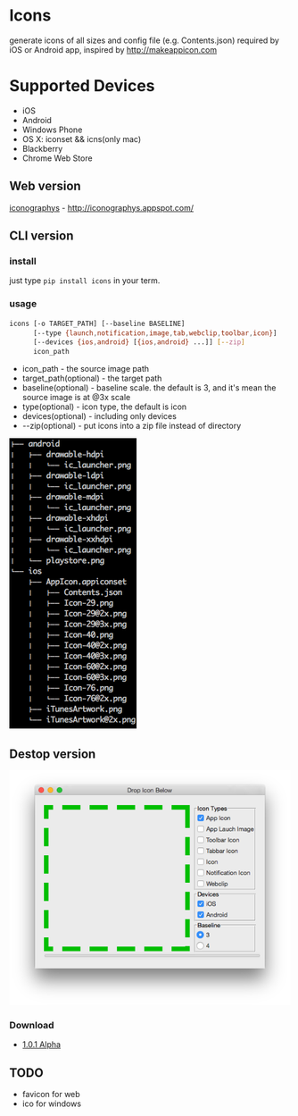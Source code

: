 # Icons

generate icons of all sizes and config file (e.g. Contents.json) required by iOS or Android app, inspired by http://makeappicon.com

# Supported Devices

* iOS
* Android
* Windows Phone
* OS X: iconset && icns(only mac)
* Blackberry
* Chrome Web Store

## Web version

[iconographys](http://iconographys.appspot.com/) - http://iconographys.appspot.com/

## CLI version

### install

just type `pip install icons` in your term.

### usage

```bash
icons [-o TARGET_PATH] [--baseline BASELINE]
      [--type {launch,notification,image,tab,webclip,toolbar,icon}]
      [--devices {ios,android} [{ios,android} ...]] [--zip]
      icon_path
```

* icon_path - the source image path
* target_path(optional) - the target path
* baseline(optional) - baseline scale. the default is 3, and it's mean the source image is at @3x scale
* type(optional) - icon type, the default is icon
* devices(optional) - including only devices
* --zip(optional) - put icons into a zip file instead of directory

![screenshot](screenshots/icons.png)

## Destop version

![screenshot](screenshots/icons_gui.png)

### Download

* [1.0.1 Alpha](https://github.com/exherb/icons/releases/tag/1.0.1-alpha)

## TODO

* favicon for web
* ico for windows
